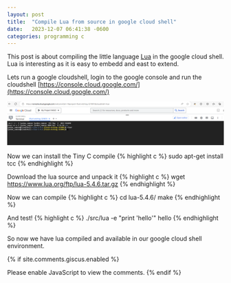 ```yaml
---
layout: post
title:  "Compile Lua from source in google cloud shell"
date:   2023-12-07 06:41:38 -0600
categories: programming c 
---
```


This post is about compiling the little language [Lua](https://www.lua.org/download.html) in the google cloud shell. Lua is interesting as it is easy to embedd and east to extend.

Lets run a google cloudshell, login to the google console and run the cloudshell
[https://console.cloud.google.com/](https://console.cloud.google.com/)

![ok](/assets/images/screenshot_01.png)

Now we can install the Tiny C compile 
{% highlight c %}
sudo apt-get install tcc
{% endhighlight %}

Download the lua source and unpack it
{% highlight c %}
wget https://www.lua.org/ftp/lua-5.4.6.tar.gz
{% endhighlight %}

Now we can compile
{% highlight c %}
cd lua-5.4.6/
make
{% endhighlight %}

And test!
{% highlight c %}
./src/lua -e "print 'hello'"
hello
{% endhighlight %}

So now we have lua compiled and available in our google cloud shell environment.


{% if site.comments.giscus.enabled %}
<script src="https://giscus.app/client.js"
        data-repo="lyndon-samson/lyndon-samson"
        data-repo-id="R_kgDOK0ZHmw"
        data-category="Announcements"
        data-category-id="DIC_kwDOK0ZHm84CbdFx"
        data-mapping="pathname"
        data-strict="0"
        data-reactions-enabled="1"
        data-emit-metadata="0"
        data-input-position="bottom"
        data-theme="preferred_color_scheme"
        data-lang="en"
        crossorigin="anonymous"
        async>
</script>
<noscript>Please enable JavaScript to view the comments.</noscript>
{% endif %}

